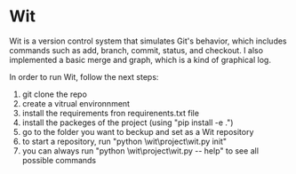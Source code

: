 # Wit

Wit is a version control system that simulates Git's behavior, which includes commands such as add, branch, commit, status, and checkout. I also implemented a basic merge and graph, which is a kind of graphical log.

In order to run Wit, follow the next steps:
1. git clone the repo
2. create a vitrual environnment
3. install the requirements fron requirenents.txt file
4. install the packeges of the project (using "pip install -e .")
5. go to the folder you want to beckup and set as a Wit repository
6. to start a repository, run "python <path>\wit\project\wit.py init"
7. you can always run "python <path>\wit\project\wit.py -- help" to see all possible commands

